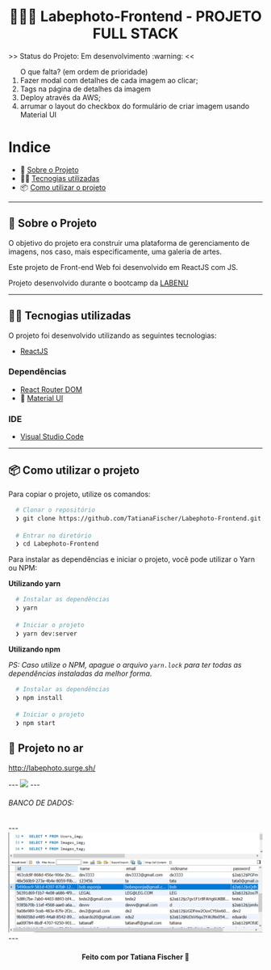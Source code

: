 <h1 align="center">
🎨🎨🎨 Labephoto-Frontend - PROJETO FULL STACK
</h1>

<p>
 >> Status do Projeto: Em desenvolvimento :warning: <<
  <ol> O que falta? (em ordem de prioridade)
 <li>Fazer modal com detalhes de cada imagem ao clicar;</li>
   <li> Tags na página de detalhes da imagem</li>
   <li> Deploy através da AWS;</li>
   <li> arrumar o layout do checkbox do formulário de criar imagem usando Material UI</li>
   
   </ol>
</p>

# Indice

- :rocket: [Sobre o Projeto](#rocket-sobre-o-projeto)
- 👨‍💻️ [Tecnogias utilizadas](#%EF%B8%8F-tecnogias-utilizadas)
- 📦️ [Como utilizar o projeto](#%EF%B8%8F-como-utilizar-o-projeto)


---

## :rocket: Sobre o Projeto

 O objetivo do projeto era construir uma plataforma de gerenciamento de imagens, nos caso, mais especificamente, uma galeria de artes. 

Este projeto de Front-end Web foi desenvolvido em ReactJS com JS.

Projeto desenvolvido durante o bootcamp da [LABENU](https://www.labenu.com.br/)

---

## 👨‍💻️ Tecnogias utilizadas

O projeto foi desenvolvido utilizando as seguintes tecnologias:

- [ReactJS](https://reactjs.org/)

### Dependências

- [React Router DOM](https://github.com/ReactTraining/react-router#readme)
- :nail_care: [Material UI](https://material-ui.com/)


### IDE

- [Visual Studio Code](https://code.visualstudio.com/)

---

## 📦️ Como utilizar o projeto

Para copiar o projeto, utilize os comandos:

```bash
  # Clonar o repositório
  ❯ git clone https://github.com/TatianaFischer/Labephoto-Frontend.git

  # Entrar no diretório
  ❯ cd Labephoto-Frontend
```

Para instalar as dependências e iniciar o projeto, você pode utilizar o Yarn ou NPM:

**Utilizando yarn**

```bash
  # Instalar as dependências
  ❯ yarn

  # Iniciar o projeto
  ❯ yarn dev:server
```

**Utilizando npm**

_PS: Caso utilize o NPM, apague o arquivo `yarn.lock` para ter todas as dependências instaladas da melhor forma._

```bash
  # Instalar as dependências
  ❯ npm install

  # Iniciar o projeto
  ❯ npm start
```


## 🚀 Projeto no ar
http://labephoto.surge.sh/

<p>
---
 <img src="./artLabe.gif"/>  
---
<h6> BANCO DE DADOS: </h6>
---
<img src="./Capturar.PNG"/>
--- 
</p>
<h4 align="center">
  Feito com por Tatiana Fischer 👋️
</h4>
